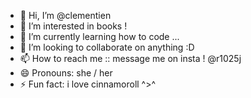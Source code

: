 - 👋 Hi, I’m @clementien
- 👀 I’m interested in books ! 
- 🌱 I’m currently learning how to code ...
- 💞️ I’m looking to collaborate on anything :D
- 📫 How to reach me :: message me on insta ! @r1025j
- 😄 Pronouns: she / her 
- ⚡ Fun fact: i love cinnamoroll ^>^

<!---
clementien/clementien is a ✨ special ✨ repository because its `README.md` (this file) appears on your GitHub profile.
You can click the Preview link to take a look at your changes.
--->
